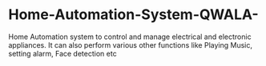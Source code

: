 # Home-Automation-System-QWALA-
Home Automation system to control and manage electrical and electronic appliances. It can also perform various other functions like Playing Music, setting alarm, Face detection etc
